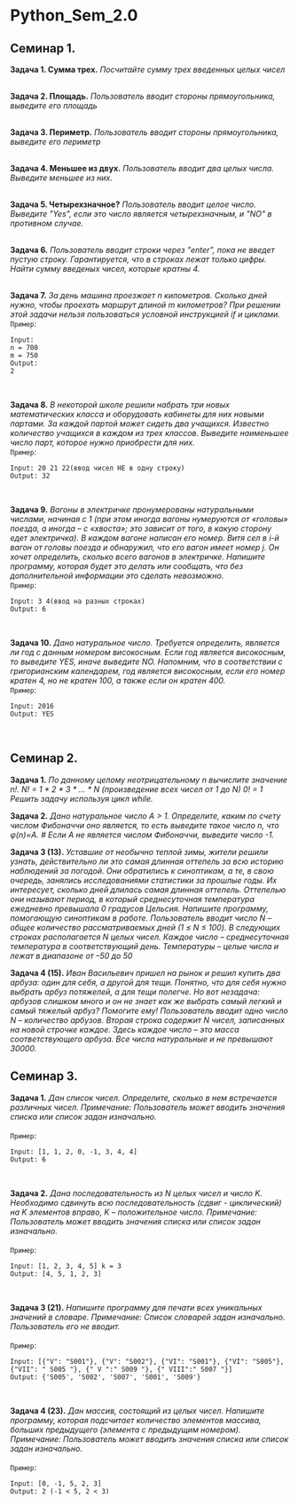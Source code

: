# Python_Sem_2.0
## Семинар 1.
**Задача 1. Сумма трех.** *Посчитайте сумму трех введенных целых чисел* <br>
<br>

**Задача 2. Площадь.** *Пользователь вводит стороны прямоугольника, выведите его площадь* <br>
<br>

**Задача 3. Периметр.** *Пользователь вводит стороны прямоугольника, выведите его периметр* <br>
<br>

**Задача 4. Меньшее из двух.** *Пользователь вводит два целых числа. Выведите меньшее из них.* <br>
<br>

**Задача 5. Четырехзначное?** *Пользователь вводит целое число. Выведите "Yes", если это число является четырехзначным, и "NO" в противном случае.* <br>
<br>

**Задача 6.** *Пользователь вводит строки через "enter", пока не введет пустую строку. Гарантируется, что в строках лежат только цифры. Найти сумму введеных чисел, которые кратны 4.* <br>
<br> 

**Задача 7.** *За день машина проезжает n километров. Сколько дней нужно, чтобы проехать маршрут длиной m километров? При решении этой задачи нельзя пользоваться условной инструкцией if и циклами.* <br>
`Пример`:
```
Input:
n = 700
m = 750
Output:
2
``` 
<br>

**Задача 8.** *В некоторой школе решили набрать три новых математических класса и оборудовать кабинеты для них новыми партами. За каждой партой может сидеть два учащихся. Известно количество учащихся в каждом из трех классов. Выведите наименьшее число парт, которое нужно приобрести для них.* <br>
`Пример`:
```
Input: 20 21 22(ввод чисел НЕ в одну строку)
Output: 32
``` 
<br>

**Задача 9.** *Вагоны в электричке пронумерованы натуральными числами, начиная с 1 (при этом иногда вагоны нумеруются от «головы» поезда, а иногда – с «хвоста»; это зависит от того, в какую сторону едет электричка). В каждом вагоне написан его номер. Витя сел в i-й вагон от головы поезда и обнаружил, что его вагон имеет номер j. Он хочет определить, сколько всего вагонов в электричке. Напишите программу, которая будет это делать или сообщать, что без дополнительной информации это сделать невозможно.* <br>
`Пример`:
```
Input: 3 4(ввод на разных строках)
Output: 6
``` 
<br>

**Задача 10.** *Дано натуральное число. Требуется определить, является ли год с данным номером високосным. Если год является високосным, то выведите YES, иначе выведите NO. Напомним, что в соответствии с григорианским календарем, год является високосным, если его номер кратен 4, но не кратен 100, а также если он кратен 400.* <br>
`Пример`:
```
Input: 2016
Output: YES
``` 
<br>


## Семинар 2.

**Задача 1.** *По данному целому неотрицательному n вычислите значение n!. N! = 1 * 2 * 3 * … * N (произведение всех чисел от 1 до N) 0! = 1 Решить задачу используя цикл while.* <br>

**Задача 2.** *Дано натуральное число A > 1. Определите, каким по счету числом Фибоначчи оно является, то есть выведите такое число n, что φ(n)=A. # Если А не является числом Фибоначчи, выведите число -1.* <br>

**Задача 3 (13).** *Уставшие от необычно теплой зимы, жители решили узнать, действительно ли это самая длинная оттепель за всю историю наблюдений за погодой. Они обратились к синоптикам, а те, в свою очередь, занялись исследованиями статистики за прошлые годы. Их интересует, сколько дней длилась самая длинная оттепель. Оттепелью они называют период, в который среднесуточная температура ежедневно превышала 0 градусов Цельсия. Напишите программу, помогающую синоптикам в работе. Пользователь вводит число N – общее количество рассматриваемых дней (1 ≤ N ≤ 100). В следующих строках располагается N целых чисел. Каждое число – среднесуточная температура в соответствующий день. Температуры – целые числа и лежат в диапазоне от –50 до 50* <br>

**Задача 4 (15).** *Иван Васильевич пришел на рынок и решил купить два арбуза: один для себя, а другой для тещи. Понятно, что для себя нужно выбрать арбуз потяжелей, а для тещи полегче. Но вот незадача: арбузов слишком много и он не знает как же выбрать самый легкий и самый тяжелый арбуз? Помогите ему! Пользователь вводит одно число N – количество арбузов. Вторая строка содержит N чисел, записанных на новой строчке каждое. Здесь каждое число – это масса соответствующего арбуза. Все числа натуральные и не превышают 30000.* <br>

## Семинар 3.

**Задача 1.** *Дан список чисел. Определите, сколько в нем встречается различных чисел. Примечание: Пользователь может вводить значения списка или список задан изначально.* <br>
<br>
`Пример`:
```
Input: [1, 1, 2, 0, -1, 3, 4, 4]
Output: 6
``` 
<br>

**Задача 2.** *Дана последовательность из N целых чисел и число K. Необходимо сдвинуть всю последовательность (сдвиг - циклический) на K элементов вправо, K – положительное число. Примечание: Пользователь может вводить значения списка или список задан изначально.* <br>
<br>
`Пример`:
```
Input: [1, 2, 3, 4, 5] k = 3
Output: [4, 5, 1, 2, 3]
``` 
<br>

**Задача 3 (21).** *Напишите программу для печати всех уникальных значений в словаре. Примечание: Список словарей задан изначально. Пользователь его не вводит.* <br>
<br>
`Пример`:
```
Input: [{"V": "S001"}, {"V": "S002"}, {"VI": "S001"}, {"VI": "S005"}, {"VII": " S005 "}, {" V ":" S009 "}, {" VIII":" S007 "}]
Output: {'S005', 'S002', 'S007', 'S001', 'S009'}
``` 
<br>

**Задача 4 (23).** *Дан массив, состоящий из целых чисел. Напишите программу, которая подсчитает количество элементов массива, больших предыдущего (элемента с предыдущим номером). Примечание: Пользователь может вводить значения списка или список задан изначально.* <br>
<br>
`Пример`:
```
Input: [0, -1, 5, 2, 3]
Output: 2 (-1 < 5, 2 < 3)
``` 
<br>